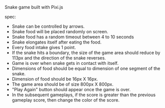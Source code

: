 Snake game built with Pixi.js

spec:
- Snake can be controlled by arrows.
- Snake food will be placed randomly on screen.
- Snake food has a random timeout between 4 to 10 seconds
- Snake elongates itself after eating the food.
- Every food intake gives 1 point.
- If the snake hits a boundary, the size of the game area should reduce by 113px and the direction of the snake reverses.
- Game is over when snake gets in contact with itself.
- Dimensions of food should be equal to dimension of one segment of the snake.
- Dimension of food should be 16px X 16px.
- The game area should be of size 800px X 800px.
- "Play Again" button should appear once the game is over.
- In the subsequent gameplays, if the score is greater than the previous gameplay score, then change the color of the score.
